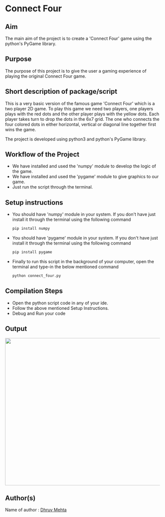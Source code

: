 # Connect Four

## Aim

The main aim of the project is to create a 'Connect Four' game using the python's PyGame library.

## Purpose

The purpose of this project is to give the user a gaming experience of playing the original Connect Four game. 

## Short description of package/script

This is a very basic version of the famous game 'Connect Four' which is a two player 2D game. To play this game we need two players, one players plays with the red dots and the other player plays with the yellow dots. Each player takes turn to drop the dots in the 6x7 grid. The one who connects the four colored dots in either horizontal, vertical or diagonal line together first wins the game. 

The project is developed using python3 and python's PyGame library.

## Workflow of the Project

- We have installed and used the 'numpy' module to develop the logic of the game.
- We have installed and used the 'pygame' module to give graphics to our game.
- Just run the script through the terminal.


## Setup instructions

- You should have 'numpy' module in your system. If you don't have just install it through the terminal using the following command 
   ```sh
   pip install numpy
   ```
 - You should have 'pygame' module in your system. If you don't have just install it through the terminal using the following command 
   ```sh
   pip install pygame
   ```
 - Finally to run this script in the background of your computer, open the terminal and type-in the below mentioned command 
    ```sh
   python connect_four.py
   ```


## Compilation Steps

- Open the python script code in any of your ide. 
- Follow the above mentioned Setup Instructions. 
- Debug and Run your code


## Output

<img src="Images/Screenshot%20(370).png" width = "720" height = "480">


## Author(s)

Name of author : [Dhruv Mehta](https://github.com/Dhruv-194)



